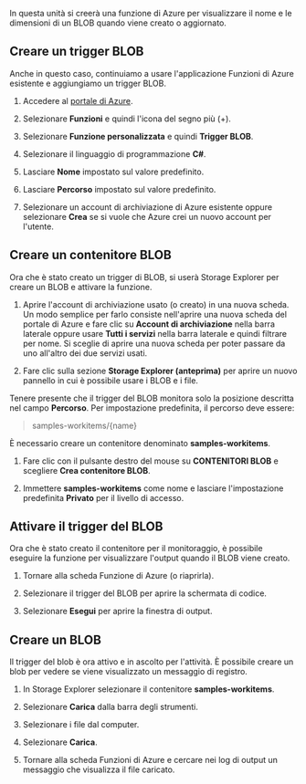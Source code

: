 In questa unità si creerà una funzione di Azure per visualizzare il nome e le dimensioni di un BLOB quando viene creato o aggiornato.

## <a name="create-a-blob-trigger"></a>Creare un trigger BLOB

Anche in questo caso, continuiamo a usare l'applicazione Funzioni di Azure esistente e aggiungiamo un trigger BLOB.

1. Accedere al [portale di Azure](https://portal.azure.com?azure-portal=true).

1. Selezionare **Funzioni** e quindi l'icona del segno più (+).

1. Selezionare **Funzione personalizzata** e quindi **Trigger BLOB**.

1. Selezionare il linguaggio di programmazione **C#**.

1. Lasciare **Nome** impostato sul valore predefinito.

1. Lasciare **Percorso** impostato sul valore predefinito.

1. Selezionare un account di archiviazione di Azure esistente oppure selezionare **Crea** se si vuole che Azure crei un nuovo account per l'utente.

## <a name="create-a-blob-container"></a>Creare un contenitore BLOB

Ora che è stato creato un trigger di BLOB, si userà Storage Explorer per creare un BLOB e attivare la funzione.

1. Aprire l'account di archiviazione usato (o creato) in una nuova scheda. Un modo semplice per farlo consiste nell'aprire una nuova scheda del portale di Azure e fare clic su **Account di archiviazione** nella barra laterale oppure usare **Tutti i servizi** nella barra laterale e quindi filtrare per nome. Si sceglie di aprire una nuova scheda per poter passare da uno all'altro dei due servizi usati.

1. Fare clic sulla sezione **Storage Explorer (anteprima)** per aprire un nuovo pannello in cui è possibile usare i BLOB e i file.

Tenere presente che il trigger del BLOB monitora solo la posizione descritta nel campo **Percorso**. Per impostazione predefinita, il percorso deve essere:

> samples-workitems/{name}

È necessario creare un contenitore denominato **samples-workitems**.

1. Fare clic con il pulsante destro del mouse su **CONTENITORI BLOB** e scegliere **Crea contenitore BLOB**.

1. Immettere **samples-workitems** come nome e lasciare l'impostazione predefinita **Privato** per il livello di accesso.

## <a name="turn-on-your-blob-trigger"></a>Attivare il trigger del BLOB

Ora che è stato creato il contenitore per il monitoraggio, è possibile eseguire la funzione per visualizzare l'output quando il BLOB viene creato.

1. Tornare alla scheda Funzione di Azure (o riaprirla).

1. Selezionare il trigger del BLOB per aprire la schermata di codice.

1. Selezionare **Esegui** per aprire la finestra di output.

## <a name="create-a-blob"></a>Creare un BLOB

Il trigger del blob è ora attivo e in ascolto per l'attività. È possibile creare un blob per vedere se viene visualizzato un messaggio di registro.

1. In Storage Explorer selezionare il contenitore **samples-workitems**.

1. Selezionare **Carica** dalla barra degli strumenti.

1. Selezionare i file dal computer.

1. Selezionare **Carica**.

1. Tornare alla scheda Funzioni di Azure e cercare nei log di output un messaggio che visualizza il file caricato.